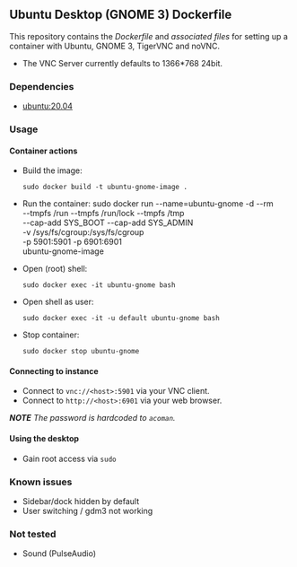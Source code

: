 ## Ubuntu Desktop (GNOME 3) Dockerfile


This repository contains the *Dockerfile* and *associated files* for setting up a container with Ubuntu, GNOME 3, TigerVNC and noVNC.

* The VNC Server currently defaults to 1366*768 24bit.

### Dependencies

* [ubuntu:20.04](https://hub.docker.com/_/ubuntu)


### Usage

#### Container actions

* Build the image:

      sudo docker build -t ubuntu-gnome-image .
      
 * Run the container:
      sudo docker run --name=ubuntu-gnome -d --rm \
        --tmpfs /run --tmpfs /run/lock --tmpfs /tmp \
        --cap-add SYS_BOOT --cap-add SYS_ADMIN \
        -v /sys/fs/cgroup:/sys/fs/cgroup \
        -p 5901:5901 -p 6901:6901 \
        ubuntu-gnome-image

* Open (root) shell:

      sudo docker exec -it ubuntu-gnome bash

* Open shell as user:

      sudo docker exec -it -u default ubuntu-gnome bash

* Stop container:

      sudo docker stop ubuntu-gnome

#### Connecting to instance

* Connect to `vnc://<host>:5901` via your VNC client.
* Connect to `http://<host>:6901` via your web browser.

_**NOTE** The password is hardcoded to `acoman`._

#### Using the desktop

* Gain root access via `sudo`


### Known issues

* Sidebar/dock hidden by default
* User switching / gdm3 not working

### Not tested

* Sound (PulseAudio)
